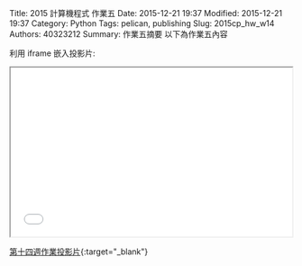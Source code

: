 Title: 2015 計算機程式 作業五
Date: 2015-12-21 19:37
Modified: 2015-12-21 19:37
Category: Python
Tags: pelican, publishing
Slug: 2015cp_hw_w14
Authors: 40323212
Summary: 作業五摘要
以下為作業五內容

利用 iframe 嵌入投影片:

<iframe src="simplest5.html" width="500" height="300"></iframe>

[第十四週作業投影片](simplest5.html){:target="_blank"}

